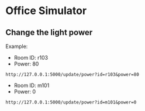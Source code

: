 # Office Simulator


## Change the light power

Example: 

* Room ID: r103
* Power: 80
```
http://127.0.0.1:5000/update/power?id=r103&power=80
```

* Room ID: m101
* Power: 0
```
http://127.0.0.1:5000/update/power?id=m101&power=0
```
